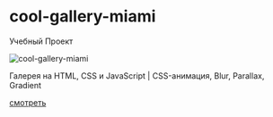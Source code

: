 # cool-gallery-miami
Учебный Проект

![cool-gallery-miami](https://repository-images.githubusercontent.com/466025551/7ba15fff-2614-4ed1-933b-ef5b1e843438 "cool-gallery-miami")

Галерея на HTML, CSS и JavaScript | CSS-анимация, Blur, Parallax, Gradient

[смотреть](https://cool-gallery-miami.netlify.app/)
